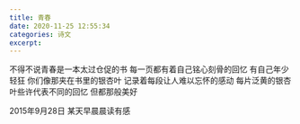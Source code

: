 ```yaml
---
title: 青春
date: 2020-11-25 12:55:34
categories: 诗文
excerpt: 
---
```

不得不说青春是一本太过仓促的书
每一页都有着自己铭心刻骨的回忆
有自己年少轻狂
你们像那夹在书里的银杏叶
记录着每段让人难以忘怀的感动
每片泛黄的银杏叶些许代表不同的回忆
但都那般美好

2015年9月28日
某天早晨晨读有感

